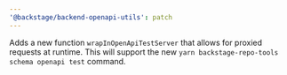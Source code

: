 ```yaml
---
'@backstage/backend-openapi-utils': patch
---
```


Adds a new function `wrapInOpenApiTestServer` that allows for proxied requests at runtime. This will support the new `yarn backstage-repo-tools schema openapi test` command.
